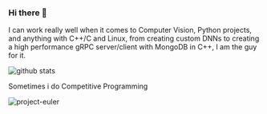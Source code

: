 ### Hi there 👋

I can work really well when it comes to Computer Vision, Python projects, and anything with C++/C and Linux, from creating custom DNNs to creating a high performance gRPC server/client with MongoDB in C++, I am the guy for it.

![github stats](https://github-readme-stats.vercel.app/api?username=satyajitghana&show_icons=true&title_color=fff&icon_color=79ff97&text_color=9f9f9f&bg_color=151515)

Sometimes i do Competitive Programming

![project-euler](https://projecteuler.net/profile/satyajitghana.png)

<!--
**satyajitghana/satyajitghana** is a ✨ _special_ ✨ repository because its `README.md` (this file) appears on your GitHub profile.

Here are some ideas to get you started:

- 🔭 I’m currently working on ...
- 🌱 I’m currently learning ...
- 👯 I’m looking to collaborate on ...
- 🤔 I’m looking for help with ...
- 💬 Ask me about ...
- 📫 How to reach me: ...
- 😄 Pronouns: ...
- ⚡ Fun fact: ...
-->
